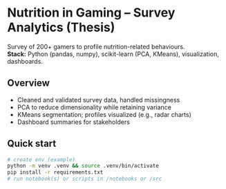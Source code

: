 # Nutrition in Gaming – Survey Analytics (Thesis)

Survey of 200+ gamers to profile nutrition-related behaviours.  
**Stack:** Python (pandas, numpy), scikit-learn (PCA, KMeans), visualization, dashboards.

## Overview
- Cleaned and validated survey data, handled missingness
- PCA to reduce dimensionality while retaining variance
- KMeans segmentation; profiles visualized (e.g., radar charts)
- Dashboard summaries for stakeholders

## Quick start
```bash
# create env (example)
python -m venv .venv && source .venv/bin/activate
pip install -r requirements.txt
# run notebook(s) or scripts in /notebooks or /src
